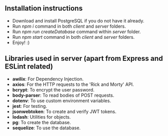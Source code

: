 ## Installation instructions
- Download and install PostgreSQL if you do not have it already.
- Run _npm i_ command in both _client_ and _server_ folders.
- Run _npm run createDatabase_ command within _server_ folder.
- Run _npm start_ command in both _client_ and _server_ folders.
- Enjoy! :)

## Libraries used in server (apart from Express and ESLint related)
- **awilix**: For Dependency Injection.
- **axios**: For the HTTP requests to the 'Rick and Morty' API.
- **bcrypt**: To encrypt the user password.
- **body-parser**: To read bodies of POST requests.
- **dotenv**: To use custom environment variables.
- **jest**: For testing.
- **jsonwebtoken**: To create and verify JWT tokens.
- **lodash**: Utilities for objects.
- **pg**: To create the database.
- **sequelize**: To use the database.